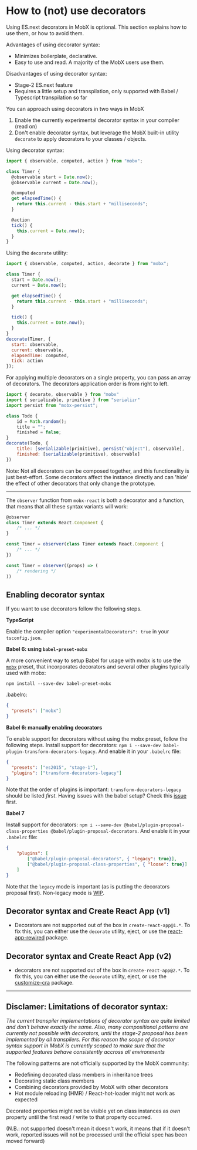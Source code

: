 # How to (not) use decorators

Using ES.next decorators in MobX is optional. This section explains how to use them, or how to avoid them.

Advantages of using decorator syntax:

* Minimizes boilerplate, declarative.
* Easy to use and read. A majority of the MobX users use them.

Disadvantages of using decorator syntax:

* Stage-2 ES.next feature
* Requires a little setup and transpilation, only supported with Babel / Typescript transpilation so far

You can approach using decorators in two ways in MobX

1.  Enable the currently experimental decorator syntax in your compiler (read on)
2.  Don't enable decorator syntax, but leverage the MobX built-in utility `decorate` to apply decorators to your classes / objects.

Using decorator syntax:

```javascript
import { observable, computed, action } from "mobx";

class Timer {
  @observable start = Date.now();
  @observable current = Date.now();

  @computed
  get elapsedTime() {
    return this.current - this.start + "milliseconds";
  }

  @action
  tick() {
    this.current = Date.now();
  }
}
```

Using the `decorate` utility:

```javascript
import { observable, computed, action, decorate } from "mobx";

class Timer {
  start = Date.now();
  current = Date.now();

  get elapsedTime() {
    return this.current - this.start + "milliseconds";
  }

  tick() {
    this.current = Date.now();
  }
}
decorate(Timer, {
  start: observable,
  current: observable,
  elapsedTime: computed,
  tick: action
});
```

For applying multiple decorators on a single property, you can pass an array of decorators. The decorators application order is from right to left.

```javascript
import { decorate, observable } from "mobx"
import { serializable, primitive } from "serializr"
import persist from "mobx-persist";

class Todo {
    id = Math.random();
    title = "";
    finished = false;
}
decorate(Todo, {
    title: [serializable(primitive), persist("object"), observable],
    finished: [serializable(primitive), observable]
})
```
Note: Not all decorators can be composed together, and this functionality is just best-effort. Some decorators affect the instance directly and can 'hide' the effect of other decorators that only change the prototype.

---

The `observer` function from `mobx-react` is both a decorator and a function, that means that all these syntax variants will work:

```javascript
@observer
class Timer extends React.Component {
	/* ... */
}

const Timer = observer(class Timer extends React.Component {
	/* ... */
})

const Timer = observer((props) => (
	/* rendering */
))
```

## Enabling decorator syntax

If you want to use decorators follow the following steps.

**TypeScript**

Enable the compiler option `"experimentalDecorators": true` in your `tsconfig.json`.

**Babel 6: using `babel-preset-mobx`**

A more convenient way to setup Babel for usage with mobx is to use the [`mobx`](https://github.com/zwhitchcox/babel-preset-mobx) preset, that incorporates decorators and several other plugins typically used with mobx:

```
npm install --save-dev babel-preset-mobx
```

.babelrc:

```json
{
  "presets": ["mobx"]
}
```

**Babel 6: manually enabling decorators**

To enable support for decorators without using the mobx preset, follow the following steps.
Install support for decorators: `npm i --save-dev babel-plugin-transform-decorators-legacy`. And enable it in your `.babelrc` file:

```json
{
  "presets": ["es2015", "stage-1"],
  "plugins": ["transform-decorators-legacy"]
}
```

Note that the order of plugins is important: `transform-decorators-legacy` should be listed _first_.
Having issues with the babel setup? Check this [issue](https://github.com/mobxjs/mobx/issues/105) first.

**Babel 7**

Install support for decorators: `npm i --save-dev @babel/plugin-proposal-class-properties @babel/plugin-proposal-decorators`. And enable it in your `.babelrc` file:

```json
{
    "plugins": [
        ["@babel/plugin-proposal-decorators", { "legacy": true}],
        ["@babel/plugin-proposal-class-properties", { "loose": true}]
    ]
}
```

Note that the `legacy` mode is important (as is putting the decorators proposal first). Non-legacy mode is [WIP](https://github.com/mobxjs/mobx/pull/1732).

## Decorator syntax and Create React App (v1)

* Decorators are not supported out of the box in `create-react-app@1.*`. To fix this, you can either use the `decorate` utility, eject, or use the [react-app-rewired](https://github.com/timarney/react-app-rewired/tree/master/packages/react-app-rewire-mobx) package.

## Decorator syntax and Create React App (v2)

* decorators are not supported out of the box in `create-react-app@2.*`. To fix this, you can either use the `decorate` utility, eject, or use the [customize-cra](https://github.com/arackaf/customize-cra) package.

---

## Disclamer: Limitations of decorator syntax:

_The current transpiler implementations of decorator syntax are quite limited and don't behave exactly the same.
Also, many compositional patterns are currently not possible with decorators, until the stage-2 proposal has been implemented by all transpilers.
For this reason the scope of decorator syntax support in MobX is currently scoped to make sure that the supported features
behave consistently accross all environments_

The following patterns are not officially supported by the MobX community:

* Redefining decorated class members in inheritance trees
* Decorating static class members
* Combining decorators provided by MobX with other decorators
* Hot module reloading (HMR) / React-hot-loader might not work as expected

Decorated properties might not be visible yet on class instances as _own_ property until the first read / write to that property occurred.

(N.B.: not supported doesn't mean it doesn't work, it means that if it doesn't work, reported issues will not be processed until the official spec has been moved forward)
